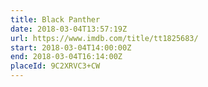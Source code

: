 ```yaml
---
title: Black Panther
date: 2018-03-04T13:57:19Z
url: https://www.imdb.com/title/tt1825683/
start: 2018-03-04T14:00:00Z
end: 2018-03-04T16:14:00Z
placeId: 9C2XRVC3+CW
---
```

